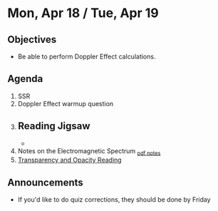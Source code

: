 Mon, Apr 18 / Tue, Apr 19
=================== 
   
    
Objectives    
------------    
  
- Be able to perform Doppler Effect calculations.
  
Agenda      
---------      
1. SSR
2. Doppler Effect warmup question
3. Reading Jigsaw
	- 
	- 
5. Notes on the Electromagnetic Spectrum <sub>[pdf notes](https://avon.schoology.com/course/5138386979/materials/gp/5891604282)</sub>
6. [Transparency and Opacity Reading](https://avon.schoology.com/course/5138386979/materials/gp/5891605277)

  
Announcements   
-------------    
- If you'd like to do quiz corrections, they should be done by Friday

[s]: https://avon.schoology.com/course/5138386979/materials/gp/5889697939


<!--stackedit_data:
eyJoaXN0b3J5IjpbLTE0MDU3NzE5NTIsLTMxOTg4NDc0OCwxNT
MzMjEyODg0LC0yMDc5OTAxNzUxLDgwNzc4NDM4OCw0Mjg3MzMx
NTksMTc0ODAwMzQzNywtMTg5NTI0MzE0MiwxMjkxOTE1MDQyLD
E4ODE1MzI1NDQsODc5ODA2NDM3LC04NTQxNzkwMDQsMTQ0NjY2
Njk1OCwtMzM5NTU2MjQwLC03NzQ4NzE4MTYsLTk3ODE0NzM0My
wtMjE0MDcyMzcxLC01NTcyMTM2NjcsMzc5NjEyOTc4LDIwMTMw
MjEzODddfQ==
-->